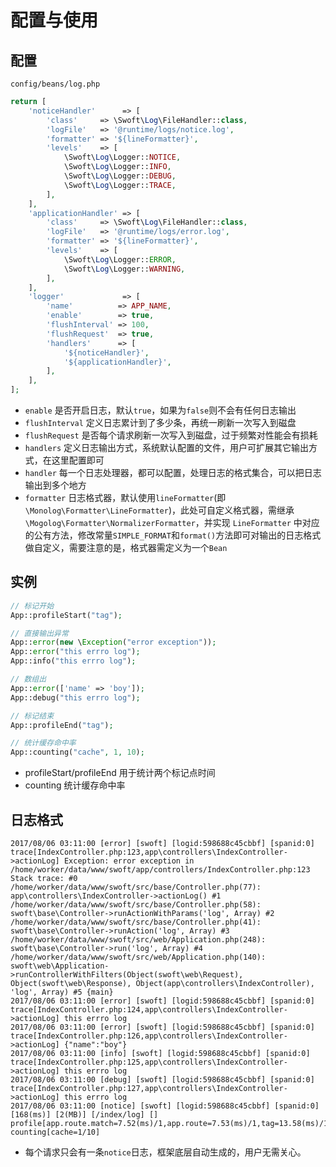 # 配置与使用

## 配置
`config/beans/log.php`

```php
return [
    'noticeHandler'      => [
        'class'     => \Swoft\Log\FileHandler::class,
        'logFile'   => '@runtime/logs/notice.log',
        'formatter' => '${lineFormatter}',
        'levels'    => [
            \Swoft\Log\Logger::NOTICE,
            \Swoft\Log\Logger::INFO,
            \Swoft\Log\Logger::DEBUG,
            \Swoft\Log\Logger::TRACE,
        ],
    ],
    'applicationHandler' => [
        'class'     => \Swoft\Log\FileHandler::class,
        'logFile'   => '@runtime/logs/error.log',
        'formatter' => '${lineFormatter}',
        'levels'    => [
            \Swoft\Log\Logger::ERROR,
            \Swoft\Log\Logger::WARNING,
        ],
    ],
    'logger'             => [
        'name'          => APP_NAME,
        'enable'        => true,
        'flushInterval' => 100,
        'flushRequest'  => true,
        'handlers'      => [
            '${noticeHandler}',
            '${applicationHandler}',
        ],
    ],
];

```

- `enable` 是否开启日志，默认`true`，如果为`false`则不会有任何日志输出
- `flushInterval` 定义日志累计到了多少条，再统一刷新一次写入到磁盘
- `flushRequest` 是否每个请求刷新一次写入到磁盘，过于频繁对性能会有损耗
- `handlers` 定义日志输出方式，系统默认配置的文件，用户可扩展其它输出方式，在这里配置即可
- `handler` 每一个日志处理器，都可以配置，处理日志的格式集合，可以把日志输出到多个地方
- `formatter` 日志格式器，默认使用`lineFormatter`(即`\Monolog\Formatter\LineFormatter`)，此处可自定义格式器，需继承`\Mogolog\Formatter\NormalizerFormatter`，并实现 `LineFormatter` 中对应的公有方法，修改常量`SIMPLE_FORMAT`和`format()`方法即可对输出的日志格式做自定义，需要注意的是，格式器需定义为一个`Bean`

## 实例

```php
// 标记开始
App::profileStart("tag");

// 直接输出异常
App::error(new \Exception("error exception"));
App::error("this errro log");
App::info("this errro log");

// 数组出
App::error(['name' => 'boy']);
App::debug("this errro log");

// 标记结束
App::profileEnd("tag");

// 统计缓存命中率
App::counting("cache", 1, 10);

```

- profileStart/profileEnd 用于统计两个标记点时间
- counting 统计缓存命中率


## 日志格式

```
2017/08/06 03:11:00 [error] [swoft] [logid:598688c45cbbf] [spanid:0] trace[IndexController.php:123,app\controllers\IndexController->actionLog] Exception: error exception in /home/worker/data/www/swoft/app/controllers/IndexController.php:123 Stack trace: #0 /home/worker/data/www/swoft/src/base/Controller.php(77): app\controllers\IndexController->actionLog() #1 /home/worker/data/www/swoft/src/base/Controller.php(58): swoft\base\Controller->runActionWithParams('log', Array) #2 /home/worker/data/www/swoft/src/base/Controller.php(41): swoft\base\Controller->runAction('log', Array) #3 /home/worker/data/www/swoft/src/web/Application.php(248): swoft\base\Controller->run('log', Array) #4 /home/worker/data/www/swoft/src/web/Application.php(140): swoft\web\Application->runControllerWithFilters(Object(swoft\web\Request), Object(swoft\web\Response), Object(app\controllers\IndexController), 'log', Array) #5 {main}
2017/08/06 03:11:00 [error] [swoft] [logid:598688c45cbbf] [spanid:0] trace[IndexController.php:124,app\controllers\IndexController->actionLog] this errro log
2017/08/06 03:11:00 [error] [swoft] [logid:598688c45cbbf] [spanid:0] trace[IndexController.php:126,app\controllers\IndexController->actionLog] {"name":"boy"}
2017/08/06 03:11:00 [info] [swoft] [logid:598688c45cbbf] [spanid:0] trace[IndexController.php:125,app\controllers\IndexController->actionLog] this errro log
2017/08/06 03:11:00 [debug] [swoft] [logid:598688c45cbbf] [spanid:0] trace[IndexController.php:127,app\controllers\IndexController->actionLog] this errro log
2017/08/06 03:11:00 [notice] [swoft] [logid:598688c45cbbf] [spanid:0] [168(ms)] [2(MB)] [/index/log] [] profile[app.route.match=7.52(ms)/1,app.route=7.53(ms)/1,tag=13.58(ms)/1] counting[cache=1/10]
```

- 每个请求只会有一条`notice`日志，框架底层自动生成的，用户无需关心。
